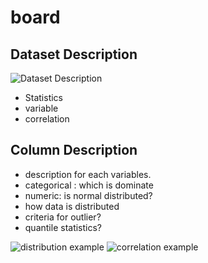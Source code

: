 # board
 
## Dataset Description
![Dataset Description](https://user-images.githubusercontent.com/6457691/174742930-b20ed6a1-7ef1-4c0f-ba20-b190779c5b9d.png)
- Statistics
- variable 
- correlation

## Column Description
- description for each variables.
- categorical : which is dominate
- numeric: is normal distributed?
 - how data is distributed
 - criteria for outlier?
 - quantile statistics?

![distribution example](https://user-images.githubusercontent.com/6457691/175271375-099947f1-c449-4119-9aa6-97fae1807c8e.png)
![correlation example](https://user-images.githubusercontent.com/6457691/175271383-ba19688b-ced0-4071-9875-ba36a410449d.png)
